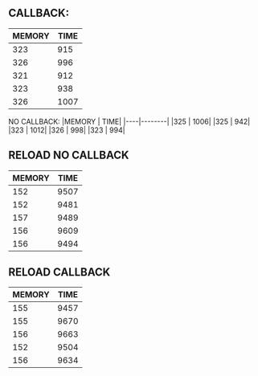## CALLBACK:
|MEMORY | TIME|
|----|--------|
|323 | 915|
|326 | 996|
|321 | 912|
|323 | 938|
|326 | 1007|

NO CALLBACK:
|MEMORY | TIME|
|----|--------|
|325 | 1006|
|325 | 942|
|323 | 1012|
|326 | 998|
|323 | 994|


## RELOAD NO CALLBACK
|MEMORY | TIME|
|----|--------|
|152 | 9507|
|152 | 9481|
|157 | 9489|
|156 | 9609|
|156 | 9494|

## RELOAD CALLBACK
|MEMORY | TIME|
|----|--------|
|155 | 9457|
|155 | 9670|
|156 | 9663|
|152 | 9504|
|156 | 9634|
